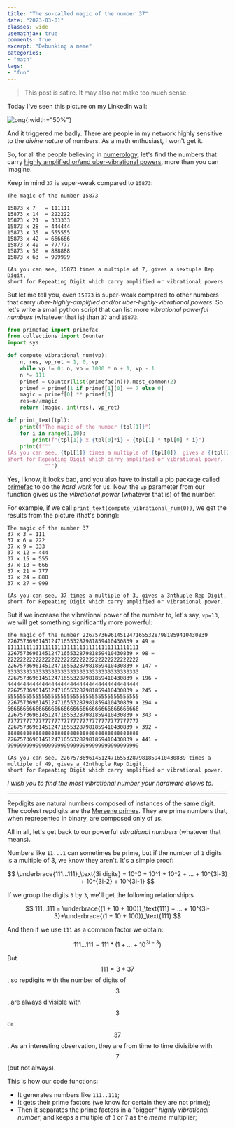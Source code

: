```yaml
---
title: "The so-called magic of the number 37"
date: "2023-03-01"
classes: wide
usemathjax: true
comments: true
excerpt: "Debunking a meme"
categories:
- "math"
tags:
- "fun"
---
```


> This post is satire. It may also not make too much sense.

Today I've seen this picture on my LinkedIn wall:

![png]({{site.url}}/assets/images/2023-03-01-the-magic-of-the-number-37/37.png){:width="50%"}

And it triggered me badly. There are people in my network highly sensitive to the *divine nature* of numbers. As a math enthusiast, I won't get it. 

So, for all the people believing in [numerology](https://en.wikipedia.org/wiki/Numerology), let's find the numbers that carry [highly amplified or/and uber-vibrational powers](https://www.keen.com/articles/spiritual/numerology-the-cosmic-vibrations-of-numbers), more than you can imagine. 

Keep in mind `37` is super-weak compared to `15873`:

```
The magic of the number 15873

15873 x 7 	= 111111
15873 x 14 	= 222222
15873 x 21 	= 333333
15873 x 28 	= 444444
15873 x 35	= 555555
15873 x 42 	= 666666
15873 x 49	= 777777
15873 x 56	= 888888
15873 x 63	= 999999

(As you can see, 15873 times a multiple of 7, gives a sextuple Rep Digit,
short for Repeating Digit which carry amplified or vibrational powers.
```

But let me tell you, even `15873` is super-weak compared to other numbers that carry *uber-highly-amplified and/or uber-highly-vibrational powers*. So let's write a small python script that can list more *vibrational powerful numbers* (whatever that is) than `37` and `15873`.

```python
from primefac import primefac
from collections import Counter
import sys

def compute_vibrational_num(vp):
    n, res, vp_ret = 1, 0, vp
    while vp != 0: n, vp = 1000 * n + 1, vp - 1
    n *= 111
    primef = Counter(list(primefac(n))).most_common(2)
    primef = primef[1 if primef[1][0] == 7 else 0]
    magic = primef[0] ** primef[1]
    res=n//magic
    return (magic, int(res), vp_ret)

def print_text(tpl):
    print(f"The magic of the number {tpl[1]}")
    for i in range(1,10):
        print(f"{tpl[1]} x {tpl[0]*i} = {tpl[1] * tpl[0] * i}")
    print(f"""
(As you can see, {tpl[1]} times a multiple of {tpl[0]}, gives a {(tpl[2]+1)*3}nthuple Rep Digit,
short for Repeating Digit which carry amplified or vibrational power.
            """)
```

Yes, I know, it looks bad, and you also have to install a pip package called [primefac](https://pypi.org/project/primefac/) to do the *hard work* for us. Now, the `vp` parameter from our function gives us the *vibrational power* (whatever that is) of the number.

For example, if we call `print_text(compute_vibrational_num(0))`, we get the results from the picture (that's boring):

```
The magic of the number 37
37 x 3 = 111
37 x 6 = 222
37 x 9 = 333
37 x 12 = 444
37 x 15 = 555
37 x 18 = 666
37 x 21 = 777
37 x 24 = 888
37 x 27 = 999

(As you can see, 37 times a multiple of 3, gives a 3nthuple Rep Digit,
short for Repeating Digit which carry amplified or vibrational power.
```

But if we increase the vibrational power of the number to, let's say, `vp=13`, we will get something significantly more powerful:

```
The magic of the number 2267573696145124716553287981859410430839
2267573696145124716553287981859410430839 x 49 = 111111111111111111111111111111111111111111
2267573696145124716553287981859410430839 x 98 = 222222222222222222222222222222222222222222
2267573696145124716553287981859410430839 x 147 = 333333333333333333333333333333333333333333
2267573696145124716553287981859410430839 x 196 = 444444444444444444444444444444444444444444
2267573696145124716553287981859410430839 x 245 = 555555555555555555555555555555555555555555
2267573696145124716553287981859410430839 x 294 = 666666666666666666666666666666666666666666
2267573696145124716553287981859410430839 x 343 = 777777777777777777777777777777777777777777
2267573696145124716553287981859410430839 x 392 = 888888888888888888888888888888888888888888
2267573696145124716553287981859410430839 x 441 = 999999999999999999999999999999999999999999

(As you can see, 2267573696145124716553287981859410430839 times a multiple of 49, gives a 42nthuple Rep Digit,
short for Repeating Digit which carry amplified or vibrational power.
```

*I wish you to find the most vibrational number your hardware allows to.*

---

Repdigits are natural numbers composed of instances of the same digit. The coolest repdigits are the [Mersene primes](https://en.wikipedia.org/wiki/Mersenne_prime). They are prime numbers that, when represented in binary, are composed only of `1`s.

All in all, let's get back to our powerful *vibrational numbers* (whatever that means).

Numbers like `11...1` can sometimes be prime, but if the number of `1` digits is a multiple of 3, we know they aren't. It's a simple proof:

$$
\underbrace{111...111}_\text{3i digits} = 10^0 + 10^1 + 10^2 + ... + 10^{3i-3} + 10^{3i-2} + 10^{3i-1}
$$

If we group the digits `3` by `3`, we'll get the following relationship:s

$$
111...111 = \underbrace{(1 + 10 + 100)}_\text{111} + ... + 10^{3i-3}*\underbrace{(1 + 10 + 100)}_\text{111}
$$

And then if we use `111` as a common factor we obtain:

$$
111...111 = 111 * (1 + ... + 10^{3i-3})
$$

But $$111=3 * 37$$, so repdigits with the number of digits of $$3$$, are always divisible with $$3$$ or $$37$$. 
As an interesting observation, they are from time to time divisible with $$7$$ (but not always).

This is how our code functions:
* It generates numbers like `111..111`;
* It gets their prime factors (we know for certain they are not prime);
* Then it separates the prime factors in a "bigger" *highly vibrational number*, and keeps a multiple of `3` or `7` as the *meme* multiplier;









